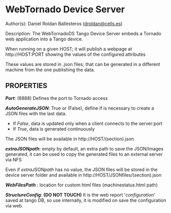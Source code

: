 WebTornado Device Server
========================

Author(s): Daniel Roldan Ballesteros (droldan@cells.es)

Description: The WebTornadoDS Tango Device Server embeds a Tornado web
application into a Tango device.

When running on a given HOST; it will publish a webpage at
http://HOST:PORT showing the values of the configured attributes

These values are stored in .json files; that can be generated in a
different machine from the  one publishing the data.


PROPERTIES
----------

***Port***: (8888) Defines the port to Tornado access

***AutoGenerateJSON***: True or (False), define if is necessary to create a
JSON files with the last data.

- If *False*, data is updated only when a client connects to the
server:port
- If *True*, data is generated continuously

The JSON files will be available in http://HOST/(section).json

***extraJSONpath***: empty by default, an extra path to save the
JSON/Images generated, it can be used to copy the generated files to
an external server via NFS

Even if *extraJSONpath* has no value, the JSON files will be stored in
the device server folder and available in
http://HOST/JSONfiles/(section).json

***WebFilesPath*** : location for custom html files (machinestatus.html path)


***StructureConfig***: **(DO NOT TOUCH)** It is the web report
'*configuration*' saved at tango DB, so use internally, it is modified on save the
configuration via web.
